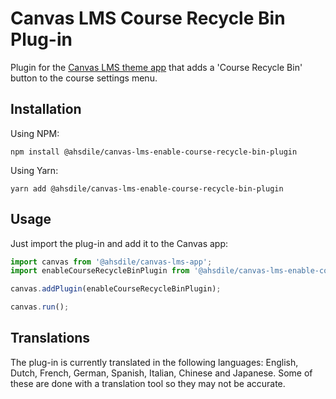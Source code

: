# Canvas LMS Course Recycle Bin Plug-in

Plugin for the [Canvas LMS theme app](https://github.com/ahsdile/canvas-lms-app) that adds a 'Course Recycle Bin' button to the course settings menu.

## Installation

Using NPM:

    npm install @ahsdile/canvas-lms-enable-course-recycle-bin-plugin

Using Yarn:

    yarn add @ahsdile/canvas-lms-enable-course-recycle-bin-plugin

## Usage

Just import the plug-in and add it to the Canvas app:

```javascript
import canvas from '@ahsdile/canvas-lms-app';
import enableCourseRecycleBinPlugin from '@ahsdile/canvas-lms-enable-course-recycle-bin-plugin';

canvas.addPlugin(enableCourseRecycleBinPlugin);

canvas.run();
```

## Translations

The plug-in is currently translated in the following languages: English, Dutch, French, German, Spanish, Italian, Chinese and Japanese. Some of these are done with a translation tool so they may not be accurate.  